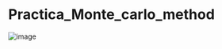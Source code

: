 # Practica_Monte_carlo_method
![image](https://github.com/Calerot/Practica_Monte_carlo_method/assets/160069181/78342e32-370f-46f8-a35a-2db873267ede)
